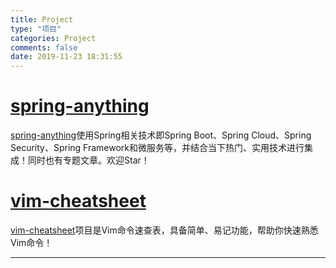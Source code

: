```yaml
---
title: Project
type: "项目"
categories: Project
comments: false
date: 2019-11-23 18:31:55
---
```



# [spring-anything](https://github.com/chloneda/spring-anything)

[spring-anything](https://github.com/chloneda/spring-anything)使用Spring相关技术即Spring Boot、Spring Cloud、Spring Security、Spring Framework和微服务等，并结合当下热门、实用技术进行集成！同时也有专题文章。欢迎Star！



# [vim-cheatsheet](https://github.com/chloneda/vim-cheatsheet/)

[vim-cheatsheet](https://github.com/chloneda/vim-cheatsheet/)项目是Vim命令速查表，具备简单、易记功能，帮助你快速熟悉Vim命令！



------

